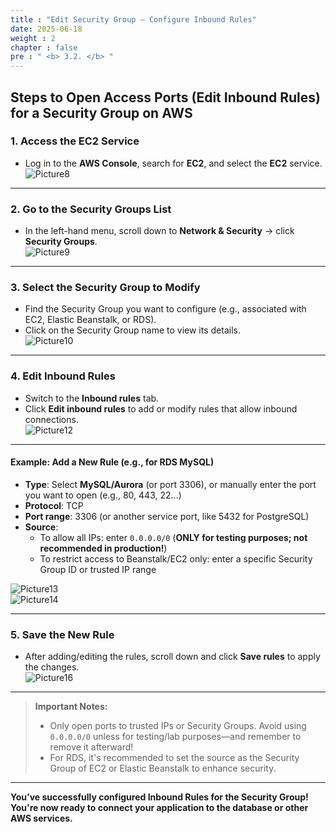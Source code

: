 ```yaml
---
title : "Edit Security Group – Configure Inbound Rules"
date: 2025-06-18
weight : 2
chapter : false
pre : " <b> 3.2. </b> "
---
```


## Steps to Open Access Ports (Edit Inbound Rules) for a Security Group on AWS

### 1. Access the EC2 Service

- Log in to the **AWS Console**, search for **EC2**, and select the **EC2** service.  
![Picture8](/images/3.2/image8.png)

---

### 2. Go to the Security Groups List

- In the left-hand menu, scroll down to **Network & Security** → click **Security Groups**.  
![Picture9](/images/3.2/image9.png)

---

### 3. Select the Security Group to Modify

- Find the Security Group you want to configure (e.g., associated with EC2, Elastic Beanstalk, or RDS).
- Click on the Security Group name to view its details.  
![Picture10](/images/3.2/image10.png)

---

### 4. Edit Inbound Rules

- Switch to the **Inbound rules** tab.
- Click **Edit inbound rules** to add or modify rules that allow inbound connections.  
![Picture12](/images/3.2/image12.png)

---

#### Example: Add a New Rule (e.g., for RDS MySQL)

- **Type**: Select **MySQL/Aurora** (or port 3306), or manually enter the port you want to open (e.g., 80, 443, 22…)
- **Protocol**: TCP
- **Port range**: 3306 (or another service port, like 5432 for PostgreSQL)
- **Source**:
  - To allow all IPs: enter `0.0.0.0/0` (**ONLY for testing purposes; not recommended in production!**)
  - To restrict access to Beanstalk/EC2 only: enter a specific Security Group ID or trusted IP range

![Picture13](/images/3.2/image13.png)  
![Picture14](/images/3.2/image14.png)

---

### 5. Save the New Rule

- After adding/editing the rules, scroll down and click **Save rules** to apply the changes.  
![Picture16](/images/3.2/image16.png)

---

> **Important Notes:**  
> - Only open ports to trusted IPs or Security Groups. Avoid using `0.0.0.0/0` unless for testing/lab purposes—and remember to remove it afterward!
> - For RDS, it's recommended to set the source as the Security Group of EC2 or Elastic Beanstalk to enhance security.

---

**You’ve successfully configured Inbound Rules for the Security Group! You're now ready to connect your application to the database or other AWS services.**
